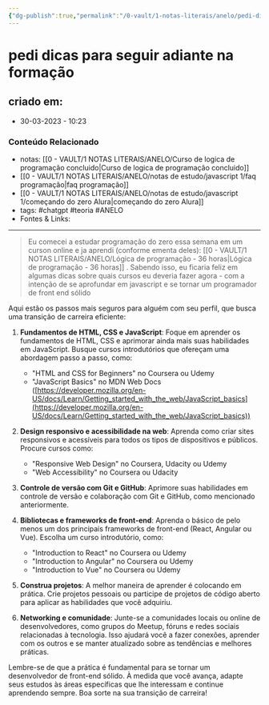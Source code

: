 ```yaml
---
{"dg-publish":true,"permalink":"/0-vault/1-notas-literais/anelo/pedi-dicas-para-seguir-adiante-na-formacao/","tags":["chatgpt","teoria","ANELO"],"dgHomeLink":true,"dgShowLocalGraph":true,"dgShowFileTree":true,"dgEnableSearch":true}
---
```


# pedi dicas para seguir adiante na formação

## criado em: 
-  30-03-2023 - 10:23

### Conteúdo Relacionado
- notas: [[0 - VAULT/1 NOTAS LITERAIS/ANELO/Curso de logica de programação concluido\|Curso de logica de programação concluido]]
- [[0 - VAULT/1 NOTAS LITERAIS/ANELO/notas de estudo/javascript 1/faq programação\|faq programação]]
- [[0 - VAULT/1 NOTAS LITERAIS/ANELO/notas de estudo/javascript 1/começando do zero Alura\|começando do zero Alura]]
- tags: #chatgpt #teoria #ANELO 
- Fontes & Links: 

---
>Eu comecei a estudar programação do zero essa semana em um curson online e ja aprendi (conforme ementa deles): [[0 - VAULT/1 NOTAS LITERAIS/ANELO/Lógica de programação - 36 horas\|Lógica de programação - 36 horas]] . 
>Sabendo isso, eu ficaria feliz em algumas dicas sobre quais cursos eu deveria fazer agora - com a intenção de se aprofundar em javascript e se tornar um programador de front end sólido

Aqui estão os passos mais seguros para alguém com seu perfil, que busca uma transição de carreira eficiente:

1.  **Fundamentos de HTML, CSS e JavaScript**: Foque em aprender os fundamentos de HTML, CSS e aprimorar ainda mais suas habilidades em JavaScript. Busque cursos introdutórios que ofereçam uma abordagem passo a passo, como:
    
    -   "HTML and CSS for Beginners" no Coursera ou Udemy
    -   "JavaScript Basics" no MDN Web Docs ([https://developer.mozilla.org/en-US/docs/Learn/Getting_started_with_the_web/JavaScript_basics](https://developer.mozilla.org/en-US/docs/Learn/Getting_started_with_the_web/JavaScript_basics))
2.  **Design responsivo e acessibilidade na web**: Aprenda como criar sites responsivos e acessíveis para todos os tipos de dispositivos e públicos. Procure cursos como:
    
    -   "Responsive Web Design" no Coursera, Udacity ou Udemy
    -   "Web Accessibility" no Coursera ou Udacity
3.  **Controle de versão com Git e GitHub**: Aprimore suas habilidades em controle de versão e colaboração com Git e GitHub, como mencionado anteriormente.
    
4.  **Bibliotecas e frameworks de front-end**: Aprenda o básico de pelo menos um dos principais frameworks de front-end (React, Angular ou Vue). Escolha um curso introdutório, como:
    
    -   "Introduction to React" no Coursera ou Udemy
    -   "Introduction to Angular" no Coursera ou Udemy
    -   "Introduction to Vue" no Coursera ou Udemy
5.  **Construa projetos**: A melhor maneira de aprender é colocando em prática. Crie projetos pessoais ou participe de projetos de código aberto para aplicar as habilidades que você adquiriu.
    
6.  **Networking e comunidade**: Junte-se a comunidades locais ou online de desenvolvedores, como grupos do Meetup, fóruns e redes sociais relacionadas à tecnologia. Isso ajudará você a fazer conexões, aprender com os outros e se manter atualizado sobre as tendências e melhores práticas.
    

Lembre-se de que a prática é fundamental para se tornar um desenvolvedor de front-end sólido. À medida que você avança, adapte seus estudos às áreas específicas que lhe interessam e continue aprendendo sempre. Boa sorte na sua transição de carreira!



